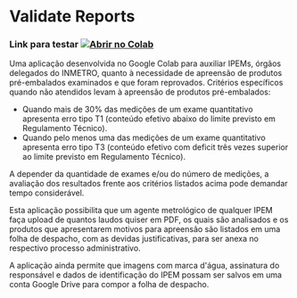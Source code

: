 # Validate Reports
### Link para testar  [![Abrir no Colab](https://colab.research.google.com/assets/colab-badge.svg)](https://github.com/adeiltonmsantos/ReportValidator/blob/main/validate_reports.ipynb)

Uma aplicação desenvolvida no Google Colab para auxiliar IPEMs, órgãos delegados do INMETRO, quanto à necessidade de apreensão de produtos pré-embalados examinados e que foram reprovados. Critérios específicos quando não atendidos levam à apreensão de produtos pré-embalados:

- Quando mais de 30% das medições de um exame quantitativo apresenta erro tipo T1 (conteúdo efetivo abaixo do limite previsto em Regulamento Técnico).
- Quando pelo menos uma das medições de um exame quantitativo apresenta erro tipo T3 (conteúdo efetivo com deficit três vezes superior ao limite previsto em Regulamento Técnico).

A depender da quantidade de exames e/ou do número de medições, a avaliação dos resultados frente aos critérios listados acima pode demandar tempo considerável.

Esta aplicação possibilita que um agente metrológico de qualquer IPEM faça upload de quantos laudos quiser em PDF, os quais são analisados e os produtos que apresentarem motivos para apreensão são listados em uma folha de despacho, com as devidas justificativas, para ser anexa no respectivo processo administrativo.

A aplicação ainda permite que imagens com marca d'água, assinatura do responsável e dados de identificação do IPEM possam ser salvos em uma conta Google Drive para compor a folha de despacho.
